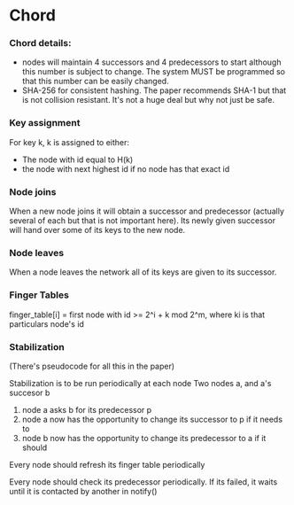 # Chord

### Chord details:
 - nodes will maintain 4 successors and 4 predecessors to start although this number is subject to change. The system MUST be programmed so that this number can be easily changed.
 - SHA-256 for consistent hashing. The paper recommends SHA-1 but that is not collision resistant. It's not a huge deal but why not just be safe.

### Key assignment
For key k, k is assigned to either:
- The node with id equal to H(k)
- the node with next highest id if no node has that exact id

### Node joins
When a new node joins it will obtain a successor and predecessor (actually several of each but that is not important here). Its newly given successor will hand over some of its keys to the new node.

### Node leaves
When a node leaves the network all of its keys are given to its successor.

### Finger Tables
finger_table[i] = first node with id >= 2^i + k mod 2^m, where ki is that particulars node's id


### Stabilization

(There's pseudocode for all this in the paper)

Stabilization is to be run periodically at each node
Two nodes a, and a's succesor b
1. node a asks b for its predecessor p
2. node a now has the opportunity to change its successor to p if it needs to
3. node b now has the opportunity to change its predecessor to a if it should

Every node should refresh its finger table periodically

Every node should check its predecessor periodically. If its failed, it waits until it is contacted by another in notify()

